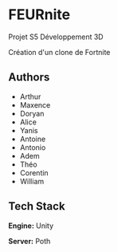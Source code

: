 
# FEURnite

Projet S5 Développement 3D

Création d'un clone de Fortnite

## Authors

- Arthur
- Maxence
- Doryan
- Alice
- Yanis
- Antoine
- Antonio
- Adem
- Théo
- Corentin
- William


## Tech Stack

**Engine:** Unity

**Server:** Poth


